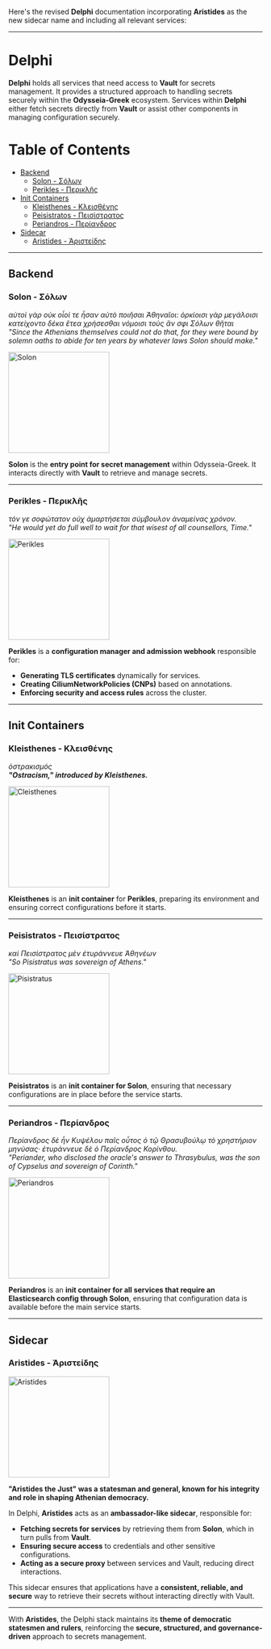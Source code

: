 Here's the revised **Delphi** documentation incorporating **Aristides** as the new sidecar name and including all relevant services:

---

# Delphi <!-- omit in toc -->

**Delphi** holds all services that need access to **Vault** for secrets management. It provides a structured approach to handling secrets securely within the **Odysseia-Greek** ecosystem. Services within **Delphi** either fetch secrets directly from **Vault** or assist other components in managing configuration securely.

# Table of Contents <!-- omit in toc -->

- [Backend](#backend)
  - [Solon - Σόλων](#solon---σόλων)
  - [Perikles - Περικλῆς](#perikles---περικλῆς)
- [Init Containers](#init-containers)
  - [Kleisthenes - Κλεισθένης](#kleisthenes---κλεισθένης)
  - [Peisistratos - Πεισίστρατος](#peisistratos---πεισίστρατος)
  - [Periandros - Περίανδρος](#periandros---περίανδρος)
- [Sidecar](#sidecar)
  - [Aristides - Ἀριστείδης](#aristides---Ἀριστείδης)

---

## Backend

### Solon - Σόλων

_αὐτοὶ γὰρ οὐκ οἷοί τε ἦσαν αὐτὸ ποιῆσαι Ἀθηναῖοι: ὁρκίοισι γὰρ μεγάλοισι κατείχοντο δέκα ἔτεα χρήσεσθαι νόμοισι τοὺς ἄν σφι Σόλων θῆται_  
_"Since the Athenians themselves could not do that, for they were bound by solemn oaths to abide for ten years by whatever laws Solon should make."_

<img src="https://upload.wikimedia.org/wikipedia/commons/1/12/Ignoto%2C_c.d._solone%2C_replica_del_90_dc_ca_da_orig._greco_del_110_ac._ca%2C_6143.JPG" alt="Solon" width="200"/>

**Solon** is the **entry point for secret management** within Odysseia-Greek. It interacts directly with **Vault** to retrieve and manage secrets.

---

### Perikles - Περικλῆς

_τόν γε σοφώτατον οὐχ ἁμαρτήσεται σύμβουλον ἀναμείνας χρόνον._  
_"He would yet do full well to wait for that wisest of all counsellors, Time."_

<img src="https://upload.wikimedia.org/wikipedia/commons/d/dd/Illus0362.jpg" alt="Perikles" width="200"/>

**Perikles** is a **configuration manager and admission webhook** responsible for:
- **Generating TLS certificates** dynamically for services.
- **Creating CiliumNetworkPolicies (CNPs)** based on annotations.
- **Enforcing security and access rules** across the cluster.

---

## Init Containers

### Kleisthenes - Κλεισθένης

_ὀστρακισμός_  
**_"Ostracism," introduced by Kleisthenes._**

<img src="https://upload.wikimedia.org/wikipedia/commons/thumb/3/36/Cleisthenes.jpg/532px-Cleisthenes.jpg" alt="Cleisthenes" width="200"/>

**Kleisthenes** is an **init container** for **Perikles**, preparing its environment and ensuring correct configurations before it starts.

---

### Peisistratos - Πεισίστρατος

_καὶ Πεισίστρατος μὲν ἐτυράννευε Ἀθηνέων_  
_"So Pisistratus was sovereign of Athens."_

<img src="https://upload.wikimedia.org/wikipedia/commons/2/25/Ingres_-_Pisistratus_head_and_left_hand_of_Alcibiades%2C_1824-1834.jpg" alt="Pisistratus" width="200"/>

**Peisistratos** is an **init container for Solon**, ensuring that necessary configurations are in place before the service starts.

---

### Periandros - Περίανδρος

_Περίανδρος δὲ ἦν Κυψέλου παῖς οὗτος ὁ τῷ Θρασυβούλῳ τὸ χρηστήριον μηνύσας· ἐτυράννευε δὲ ὁ Περίανδρος Κορίνθου._  
_"Periander, who disclosed the oracle's answer to Thrasybulus, was the son of Cypselus and sovereign of Corinth."_

<img src="https://upload.wikimedia.org/wikipedia/commons/4/48/Periander_Pio-Clementino_Inv276.jpg" alt="Periandros" width="200"/>

**Periandros** is an **init container for all services that require an Elasticsearch config through Solon**, ensuring that configuration data is available before the main service starts.

---

## Sidecar

### Aristides - Ἀριστείδης

<img src="https://upload.wikimedia.org/wikipedia/commons/thumb/9/96/Aristides_-_Alonso_Cano.jpg/480px-Aristides_-_Alonso_Cano.jpg" alt="Aristides" width="200"/>

**"Aristides the Just" was a statesman and general, known for his integrity and role in shaping Athenian democracy.**

In Delphi, **Aristides** acts as an **ambassador-like sidecar**, responsible for:
- **Fetching secrets for services** by retrieving them from **Solon**, which in turn pulls from **Vault**.
- **Ensuring secure access** to credentials and other sensitive configurations.
- **Acting as a secure proxy** between services and Vault, reducing direct interactions.

This sidecar ensures that applications have a **consistent, reliable, and secure** way to retrieve their secrets without interacting directly with Vault.

---

With **Aristides**, the Delphi stack maintains its **theme of democratic statesmen and rulers**, reinforcing the **secure, structured, and governance-driven** approach to secrets management.
